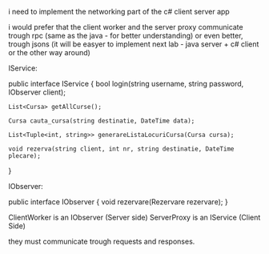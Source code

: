 i need to implement the networking part of the c# client server app

i would prefer that the client worker and the server proxy communicate trough rpc (same as the java - for better understanding) or even better, trough jsons (it will be easyer to implement next lab - java server + c# client or the other way around)

IService:

public interface IService
{
    bool login(string username, string password, IObserver client);

    List<Cursa> getAllCurse();

    Cursa cauta_cursa(string destinatie, DateTime data);

    List<Tuple<int, string>> generareListaLocuriCursa(Cursa cursa);

    void rezerva(string client, int nr, string destinatie, DateTime plecare);
}

IObserver:

public interface IObserver
{
    void rezervare(Rezervare rezervare);
}


ClientWorker is an IObserver (Server side)
ServerProxy is an IService (Client Side)

they must communicate trough requests and responses.





